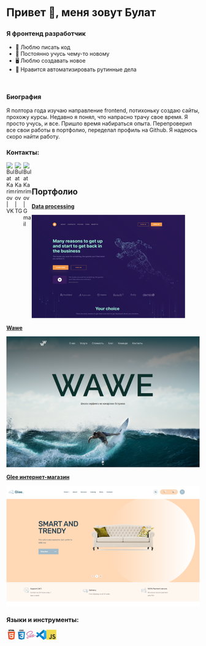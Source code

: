 # <p id="ru-version">Привет 👋, меня зовут Булат</p>

### Я фронтенд разработчик

- 💪 Люблю писать код
- 🥅 Постоянно учусь чему-то новому
- 🖥️ Люблю создавать новое
- 🌟 Нравится автоматизировать рутинные дела

<br />

### Биография

Я полтора года изучаю направление frontend, потихоньку создаю сайты, прохожу курсы. Недавно я понял, что напрасно трачу свое время. Я просто учусь, и все. Пришло время набираться опыта. Перепроверил все свои работы в портфолио, переделал профиль на Github. Я надеюсь скоро найти работу.<br />

### Контакты:

[<img align="left" alt="Bulat Karimov | VK" width="22px" src="https://cdn-icons-png.flaticon.com/512/2111/2111712.png"  fill="#fff"/>][vk]
[<img align="left" alt="Bulat Karimov | TG" width="22px" src="https://cdn-icons-png.flaticon.com/512/2111/2111646.png" fill="#fff"/>][tg]
[<img align="left" alt="Bulat Karimov | Gmail" width="22px" src="https://cdn-icons-png.flaticon.com/512/5968/5968534.png" fill="#fff"/>][gmail]

<br />

<br />

## Портфолио

[**Data processing**](https://github.com/virage81/Data-Processing)

[![](data-processing.png)](https://github.com/virage81/Data-Processing)

[**Wawe**](https://github.com/virage81/Wawe)

[![](wawe.png)](https://github.com/virage81/Wawe)

[**Glee интернет-магазин**](https://github.com/virage81/Glee)

[![](glee.png)](https://github.com/virage81/Glee)

### Языки и инструменты:

<img align="left" alt="HTML5" width="26px" src="https://raw.githubusercontent.com/github/explore/80688e429a7d4ef2fca1e82350fe8e3517d3494d/topics/html/html.png" />
<img align="left" alt="CSS3" width="26px" src="https://raw.githubusercontent.com/github/explore/80688e429a7d4ef2fca1e82350fe8e3517d3494d/topics/css/css.png" />
<img align="left" alt="Sass" width="26px" src="https://raw.githubusercontent.com/github/explore/80688e429a7d4ef2fca1e82350fe8e3517d3494d/topics/sass/sass.png" />
<img align="left" alt="Visual Studio Code" width="26px" src="https://raw.githubusercontent.com/github/explore/80688e429a7d4ef2fca1e82350fe8e3517d3494d/topics/visual-studio-code/visual-studio-code.png" />
<img align="left" alt="JavaScript" width="26px" src="https://raw.githubusercontent.com/github/explore/80688e429a7d4ef2fca1e82350fe8e3517d3494d/topics/javascript/javascript.png" />

[vk]: https://vk.com/muzhick528
[tg]: https://t.me/Bulat_KA18
[gmail]: mailto:karimovminds@gmail.com

